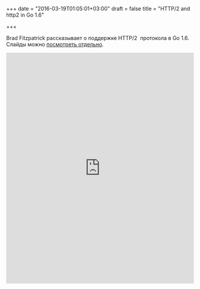 +++
date = "2016-03-19T01:05:01+03:00"
draft = false
title = "HTTP/2 and http2 in Go 1.6"

+++

<p>Brad Fitzpatrick рассказывает о поддержке&nbsp;HTTP/2 &nbsp;протокола&nbsp;в Go 1.6. Слайды можно <a href="https://docs.google.com/presentation/d/1G9gPIAorTsVD_pMgEJcTGEjt5ApZZWyI2uO244_f7TU/edit?usp=sharing">посмотреть отдельно</a>.</p>
 <iframe width="100%" height="620" src="https://www.youtube.com/embed/FARQMJndUn0" frameborder="0" allowfullscreen></iframe>